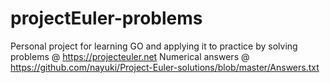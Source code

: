 # projectEuler-problems

Personal project for learning GO and applying it to practice by solving problems @ https://projecteuler.net
Numerical answers @ https://github.com/nayuki/Project-Euler-solutions/blob/master/Answers.txt
